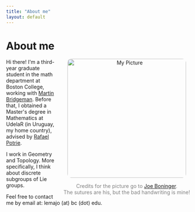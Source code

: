 ```yaml
---
title: "About me"
layout: default
---
```


# About me

<div style="float: right; margin-left: 20px; text-align: center;">
    <img src="images/Index.HEIC" alt="My Picture" style="width: 325px; border-radius: 10px;">
    <p style="font-size: 14px; margin-bottom:0; color: gray;"> Credits for the picture go to <a href="https://sites.google.com/view/joeboninger">Joe Boninger</a>.  
    </p> 
    <p style="font-size: 14px; margin: 0; padding-top:0;  color: gray;"> The sutures are his, but the bad handwriting is mine!
    </p>
</div>

Hi there! I'm a third-year graduate student in the math department at Boston College, working with [Martin Bridgeman](https://sites.google.com/bc.edu/martin-bridgeman/). Before that, I obtained a Master's degree in Mathematics at UdelaR (in Uruguay, my home country), advised by [Rafael Potrie](https://sites.google.com/view/rafaelpotrie/home). 

I work in Geometry and Topology. More specifically, I think about discrete subgroups of Lie groups.

Feel free to contact me by email at: lemajo (at) bc (dot) edu.


